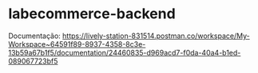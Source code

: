 # labecommerce-backend

Documentação: https://lively-station-831514.postman.co/workspace/My-Workspace~64591f89-8937-4358-8c3e-13b59a67b1f5/documentation/24460835-d969acd7-f0da-40a4-b1ed-089067723bf5
